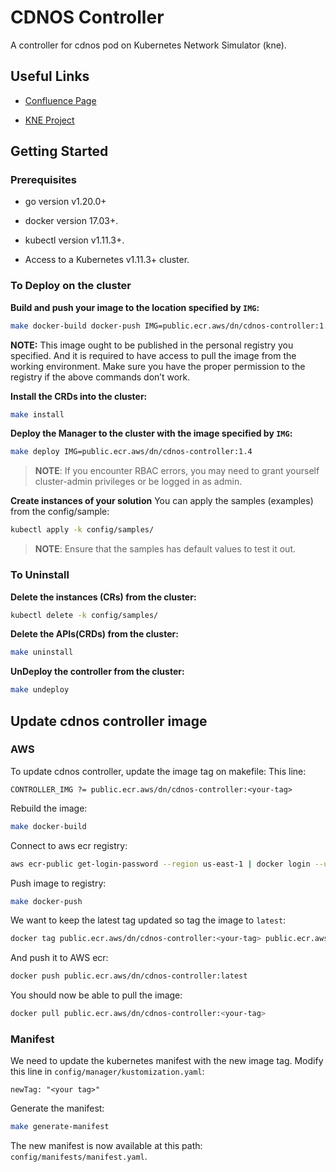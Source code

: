 # CDNOS Controller

A controller for cdnos pod on Kubernetes Network Simulator (kne).

## Useful Links

*   [Confluence Page](https://drivenets.atlassian.net/wiki/spaces/DV/pages/4193944113/Google+Testing+Framework)

*   [KNE Project](https://drivenets.atlassian.net/wiki/spaces/DV/pages/4193944113/Google+Testing+Framework)



## Getting Started

### Prerequisites

*   go version v1.20.0+

*   docker version 17.03+.

*   kubectl version v1.11.3+.

*   Access to a Kubernetes v1.11.3+ cluster.

### To Deploy on the cluster

**Build and push your image to the location specified by `IMG`:**

```sh
make docker-build docker-push IMG=public.ecr.aws/dn/cdnos-controller:1.4
```

**NOTE:** This image ought to be published in the personal registry you specified. And it is required to have access to pull the image from the working environment. Make sure you have the proper permission to the registry if the above commands don’t work.

**Install the CRDs into the cluster:**

```sh
make install
```

**Deploy the Manager to the cluster with the image specified by `IMG`:**

```sh
make deploy IMG=public.ecr.aws/dn/cdnos-controller:1.4
```

> **NOTE**: If you encounter RBAC errors, you may need to grant yourself cluster-admin privileges or be logged in as admin.

**Create instances of your solution** You can apply the samples (examples) from the config/sample:

```sh
kubectl apply -k config/samples/
```

> **NOTE**: Ensure that the samples has default values to test it out.

### To Uninstall

**Delete the instances (CRs) from the cluster:**

```sh
kubectl delete -k config/samples/
```

**Delete the APIs(CRDs) from the cluster:**

```sh
make uninstall
```

**UnDeploy the controller from the cluster:**

```sh
make undeploy
```

## Update cdnos controller image

### AWS

To update cdnos controller, update the image tag on makefile:
This line:

```
CONTROLLER_IMG ?= public.ecr.aws/dn/cdnos-controller:<your-tag>
```

Rebuild the image:

```sh
make docker-build
```

Connect to aws ecr registry:
```sh
aws ecr-public get-login-password --region us-east-1 | docker login --username AWS --password-stdin public.ecr.aws/dn
```

Push image to registry:
```sh
make docker-push
```

We want to keep the latest tag updated so tag the image to `latest`:
```sh
docker tag public.ecr.aws/dn/cdnos-controller:<your-tag> public.ecr.aws/dn/cdnos-controller:latest
```

And push it to AWS ecr:
```sh
docker push public.ecr.aws/dn/cdnos-controller:latest
```

You should now be able to pull the image:

```sh
docker pull public.ecr.aws/dn/cdnos-controller:<your-tag>
```

### Manifest
We need to update the kubernetes manifest with the new image tag.
Modify this line in `config/manager/kustomization.yaml`:
```
newTag: "<your tag>"
```

Generate the manifest:
```sh
make generate-manifest
```

The new manifest is now available at this path: `config/manifests/manifest.yaml`.